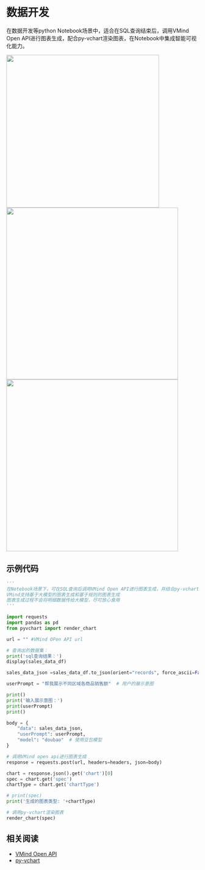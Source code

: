 # 数据开发
在数据开发等python Notebook场景中，适合在SQL查询结束后，调用VMind Open API进行图表生成，配合py-vchart渲染图表，在Notebook中集成智能可视化能力。

<img src="https://lf9-dp-fe-cms-tos.byteorg.com/obj/bit-cloud/vmind/tutorials/Dorado-2.png" width="400">
<img src="https://lf9-dp-fe-cms-tos.byteorg.com/obj/bit-cloud/vmind/tutorials/Dorado-3.png" width="450">
<img src="https://lf9-dp-fe-cms-tos.byteorg.com/obj/bit-cloud/vmind/tutorials/Dorado-1.png" width="450">

## 示例代码
```python
'''
在Notebook场景下，可在SQL查询后调用VMind Open API进行图表生成，并结合py-vchart进行图表渲染
VMind支持基于大模型的图表生成和基于规则的图表生成
图表生成过程不会将明细数据传给大模型，尽可放心食用
'''

import requests
import pandas as pd
from pyvchart import render_chart

url = "" #VMind OPen API url

# 查询出的数据集：
print('sql查询结果：')
display(sales_data_df)

sales_data_json =sales_data_df.to_json(orient="records", force_ascii=False)

userPrompt = "帮我展示不同区域各商品销售额"  # 用户的展示意图

print()
print('输入展示意图：')
print(userPrompt)
print()

body = {
    "data": sales_data_json,
    "userPrompt": userPrompt,
    "model": "doubao"  # 使用豆包模型
}

# 调用VMind open api进行图表生成
response = requests.post(url, headers=headers, json=body)

chart = response.json().get('chart')[0]
spec = chart.get('spec')
chartType = chart.get('chartType')

# print(spec)
print('生成的图表类型: '+chartType)

# 调用py-vchart渲染图表
render_chart(spec)
```

## 相关阅读
- [VMind Open API](./Open_API)
- [py-vchart](https://visactor.io/vchart/guide/tutorial_docs/Cross-terminal_and_Developer_Ecology/python)
